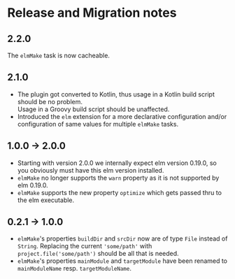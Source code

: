 # Release and Migration notes

## 2.2.0
The `elmMake` task is now cacheable.

## 2.1.0
* The plugin got converted to Kotlin, thus usage in a Kotlin build script should be no problem.  
  Usage in a Groovy build script should be unaffected.
* Introduced the `elm` extension for a more declarative configuration and/or configuration of same values for 
  multiple `elmMake` tasks.

## 1.0.0 -> 2.0.0
* Starting with version 2.0.0 we internally expect elm version 0.19.0, so you obviously must have this 
  elm version installed.
* `elmMake` no longer supports the `warn` property as it is not supported by elm 0.19.0.
* `elmMake` supports the new property `optimize` which gets passed thru to the elm executable.

## 0.2.1 -> 1.0.0
* `elmMake`'s  properties `buildDir` and `srcDir` now are of type `File` instead of `String`.
  Replacing the current `'some/path'` with `project.file('some/path')` should be all that is needed.
* `elmMake`'s properties `mainModule` and `targetModule` have been renamed to `mainModuleName` resp. 
  `targetModuleName`. 
